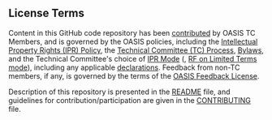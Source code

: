 <div>
<h2>License Terms</h2>

<p>Content in this GitHub code repository has been <a href="https://www.oasis-open.org/policies-guidelines/ipr#def-contribution">contributed</a> by OASIS TC Members, and is governed by the OASIS policies, including the <a href="https://www.oasis-open.org/policies-guidelines/ipr">Intellectual Property Rights (IPR) Policy</a>, the <a href="https://www.oasis-open.org/policies-guidelines/tc-process">Technical Committee (TC) Process</a>, <a href="https://www.oasis-open.org/policies-guidelines/bylaws">Bylaws</a>, and the Technical Committee's choice of <a href="https://www.oasis-open.org/policies-guidelines/ipr#def-ipr-mode">IPR Mode</a> (, <a href="https://www.oasis-open.org/policies-guidelines/ipr#RF-on-Limited-Mode">RF on Limited Terms mode</a>), including any applicable <a href="https://www.oasis-open.org/committees/oslc-core/ipr.php">declarations</a>. Feedback from non-TC members, if any, is governed by the terms of the <a href="https://www.oasis-open.org/policies-guidelines/ipr#appendixa">OASIS Feedback License</a>.</p>

<p>Description of this repository is presented in the <a href="https://github.com/oasis-tcs/oslc-core/blob/master/README.md">README</a> file, and guidelines for contribution/participation are given in the <a href="https://github.com/oasis-tcs/oslc-core/blob/master/CONTRIBUTING.md">CONTRIBUTING</a> file.</p>
</div>

